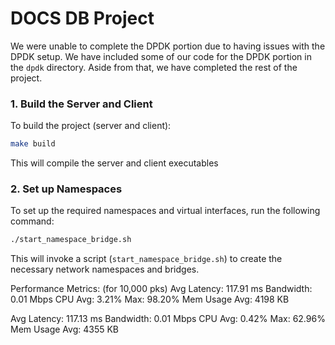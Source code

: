 # DOCS DB Project

We were unable to complete the DPDK portion due to having issues with the DPDK setup. We have included some of our code for the DPDK portion in the `dpdk` directory.
Aside from that, we have completed the rest of the project.

### 1. **Build the Server and Client**

To build the project (server and client):

```bash
make build
```

This will compile the server and client executables

### 2. **Set up Namespaces**

To set up the required namespaces and virtual interfaces, run the following command:

```bash
./start_namespace_bridge.sh
```

This will invoke a script (`start_namespace_bridge.sh`) to create the necessary network namespaces and bridges.

Performance Metrics: (for 10,000 pks)
Avg Latency: 117.91 ms
Bandwidth: 0.01 Mbps
CPU Avg: 3.21% Max: 98.20%
Mem Usage Avg: 4198 KB

Avg Latency: 117.13 ms
Bandwidth: 0.01 Mbps
CPU Avg: 0.42% Max: 62.96%
Mem Usage Avg: 4355 KB